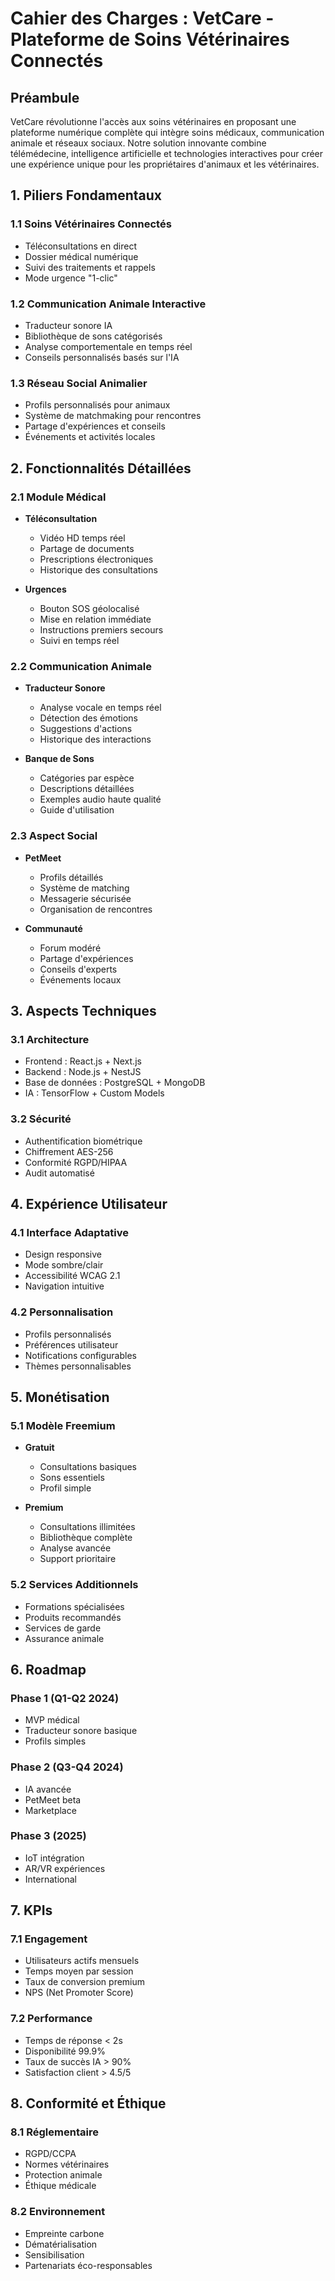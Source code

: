 # Cahier des Charges : VetCare - Plateforme de Soins Vétérinaires Connectés

## Préambule

VetCare révolutionne l'accès aux soins vétérinaires en proposant une plateforme numérique complète qui intègre soins médicaux, communication animale et réseaux sociaux. Notre solution innovante combine télémédecine, intelligence artificielle et technologies interactives pour créer une expérience unique pour les propriétaires d'animaux et les vétérinaires.

## 1. Piliers Fondamentaux

### 1.1 Soins Vétérinaires Connectés
- Téléconsultations en direct
- Dossier médical numérique
- Suivi des traitements et rappels
- Mode urgence "1-clic"

### 1.2 Communication Animale Interactive
- Traducteur sonore IA
- Bibliothèque de sons catégorisés
- Analyse comportementale en temps réel
- Conseils personnalisés basés sur l'IA

### 1.3 Réseau Social Animalier
- Profils personnalisés pour animaux
- Système de matchmaking pour rencontres
- Partage d'expériences et conseils
- Événements et activités locales

## 2. Fonctionnalités Détaillées

### 2.1 Module Médical
- **Téléconsultation**
  - Vidéo HD temps réel
  - Partage de documents
  - Prescriptions électroniques
  - Historique des consultations

- **Urgences**
  - Bouton SOS géolocalisé
  - Mise en relation immédiate
  - Instructions premiers secours
  - Suivi en temps réel

### 2.2 Communication Animale
- **Traducteur Sonore**
  - Analyse vocale en temps réel
  - Détection des émotions
  - Suggestions d'actions
  - Historique des interactions

- **Banque de Sons**
  - Catégories par espèce
  - Descriptions détaillées
  - Exemples audio haute qualité
  - Guide d'utilisation

### 2.3 Aspect Social
- **PetMeet**
  - Profils détaillés
  - Système de matching
  - Messagerie sécurisée
  - Organisation de rencontres

- **Communauté**
  - Forum modéré
  - Partage d'expériences
  - Conseils d'experts
  - Événements locaux

## 3. Aspects Techniques

### 3.1 Architecture
- Frontend : React.js + Next.js
- Backend : Node.js + NestJS
- Base de données : PostgreSQL + MongoDB
- IA : TensorFlow + Custom Models

### 3.2 Sécurité
- Authentification biométrique
- Chiffrement AES-256
- Conformité RGPD/HIPAA
- Audit automatisé

## 4. Expérience Utilisateur

### 4.1 Interface Adaptative
- Design responsive
- Mode sombre/clair
- Accessibilité WCAG 2.1
- Navigation intuitive

### 4.2 Personnalisation
- Profils personnalisés
- Préférences utilisateur
- Notifications configurables
- Thèmes personnalisables

## 5. Monétisation

### 5.1 Modèle Freemium
- **Gratuit**
  - Consultations basiques
  - Sons essentiels
  - Profil simple

- **Premium**
  - Consultations illimitées
  - Bibliothèque complète
  - Analyse avancée
  - Support prioritaire

### 5.2 Services Additionnels
- Formations spécialisées
- Produits recommandés
- Services de garde
- Assurance animale

## 6. Roadmap

### Phase 1 (Q1-Q2 2024)
- MVP médical
- Traducteur sonore basique
- Profils simples

### Phase 2 (Q3-Q4 2024)
- IA avancée
- PetMeet beta
- Marketplace

### Phase 3 (2025)
- IoT intégration
- AR/VR expériences
- International

## 7. KPIs

### 7.1 Engagement
- Utilisateurs actifs mensuels
- Temps moyen par session
- Taux de conversion premium
- NPS (Net Promoter Score)

### 7.2 Performance
- Temps de réponse < 2s
- Disponibilité 99.9%
- Taux de succès IA > 90%
- Satisfaction client > 4.5/5

## 8. Conformité et Éthique

### 8.1 Réglementaire
- RGPD/CCPA
- Normes vétérinaires
- Protection animale
- Éthique médicale

### 8.2 Environnement
- Empreinte carbone
- Dématérialisation
- Sensibilisation
- Partenariats éco-responsables